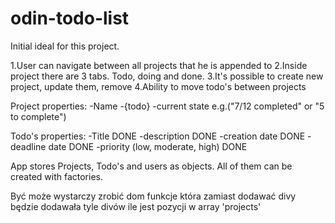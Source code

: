 # odin-todo-list

Initial ideal for this project.

1.User can navigate between all projects that he is appended to
2.Inside project there are 3 tabs. Todo, doing and done.
3.It's possible to create new project, update them, remove
4.Ability to move todo's between projects

Project properties:
-Name
-{todo}
-current state e.g.("7/12 completed" or "5 to complete")

Todo's properties:
-Title DONE
-description DONE
-creation date DONE
-deadline date DONE
-priority (low, moderate, high) DONE

App stores Projects, Todo's and users as objects.
All of them can be created with factories.

Być może wystarczy zrobić dom funkcje która zamiast dodawać divy będzie dodawała tyle divów ile jest pozycji w array 'projects'